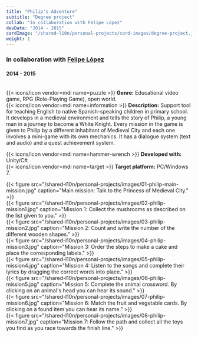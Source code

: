 ```yaml
---
title: "Philip's Adventure"
subtitle: "Degree project"
collab: "In collaboration with Felipe López"
devDate: "2014 - 2015"
cardImage: "/shared-l10n/personal-projects/card-images/degree-project.jpg"
weight: 1
---
```


### In collaboration with [Felipe López](https://felipeandreslopez.dev)
#### 2014 - 2015
\
{{< icons/icon vendor=mdi name=puzzle >}} **Genre:** Educational video game, RPG (Role-Playing Game), open world.\
{{< icons/icon vendor=mdi name=information >}} **Description:**
Support tool for teaching English to native Spanish-speaking children in primary school.
It develops in a medieval environment and tells the story of Philip, a young man in a journey to become a White Knight.
Every mission in the game is given to Philip by a different inhabitant of Medieval City and each one involves a mini-game with its own mechanics.
It has a dialogue system (text and audio) and a quest achievement system.

{{< icons/icon vendor=mdi name=hammer-wrench >}} **Developed with:** Unity/C#.\
{{< icons/icon vendor=mdi name=target >}} **Target platform:** PC/Windows 7.

{{< figure src="/shared-l10n/personal-projects/images/01-philip-main-mission.jpg" caption="Main mission: Talk to the Princess of Medieval City." >}}\
{{< figure src="/shared-l10n/personal-projects/images/02-philip-mission1.jpg" caption="Mission 1: Collect the mushrooms as described on the list given to you." >}}\
{{< figure src="/shared-l10n/personal-projects/images/03-philip-mission2.jpg" caption="Mission 2: Count and write the number of the different wooden shapes." >}}\
{{< figure src="/shared-l10n/personal-projects/images/04-philip-mission3.jpg" caption="Mission 3: Order the steps to make a cake and place the corresponding labels." >}}\
{{< figure src="/shared-l10n/personal-projects/images/05-philip-mission4.jpg" caption="Mission 4: Listen to the songs and complete their lyrics by dragging the correct words into place." >}}\
{{< figure src="/shared-l10n/personal-projects/images/06-philip-mission5.jpg" caption="Mission 5: Complete the animal crossword. By clicking on an animal's head you can hear its sound." >}}\
{{< figure src="/shared-l10n/personal-projects/images/07-philip-mission6.jpg" caption="Mission 6: Match the fruit and vegetable cards. By clicking on a found item you can hear its name." >}}\
{{< figure src="/shared-l10n/personal-projects/images/08-philip-mission7.jpg" caption="Mission 7: Follow the path and collect all the toys you find as you race towards the finish line." >}}
